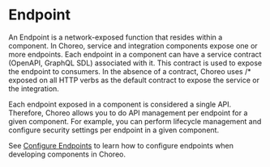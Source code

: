 ﻿# Endpoint

An Endpoint is a network-exposed function that resides within a component. In Choreo, service and integration components expose one or more endpoints. Each endpoint in a component can have a service contract (OpenAPI, GraphQL SDL) associated with it. This contract is used to expose the endpoint to consumers. In the absence of a contract, Choreo uses /* exposed on all HTTP verbs as the default contract to expose the service or the integration.

Each endpoint exposed in a component is considered a single API. Therefore, Choreo allows you to do API management per endpoint for a given component. For example, you can perform lifecycle management and configure security settings per endpoint in a given component.


See [Configure Endpoints](../develop-components/configure-endpoints.md) to learn how to configure endpoints when developing components in Choreo. 